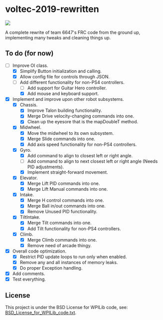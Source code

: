 
# voltec-2019-rewritten

<p align="left"><a  href="https://github.com/pacoito123/voltec-2019-rewritten"  target="_blank"><img  src="https://i.imgur.com/F4focyC.png"></a></p>

A complete rewrite of team 6647's FRC code from the ground up, implementing many tweaks and cleaning things up.

## To do (for now)

 - [ ] Improve OI class.
	 - [x] Simplify Button initialization and calling.
	 - [x] Allow config file for controls through JSON.
	 - [ ] Add different functionality for non-PS4 controllers.
		 - [ ] Add support for Guitar Hero controller.
		 - [x] Add mouse and keyboard support.
 - [x] Implement and improve upon other robot subsystems.
	 - [x] Chassis.
		 - [x] Improve Talon building functionality.
		 - [x] Merge Drive velocity-changing commands into one.
		 - [x] Clean up the eyesore that is the mapDoubleT method.
	 - [x] Midwheel.
		 - [x] Move the midwheel to its own subsystem.
		 - [x] Merge Slide commands into one.
		 - [x] Add axis speed functionality for non-PS4 controllers.
	 - [x] Gyro.
		 - [x] Add command to align to closest left or right angle.
		 - [ ] Add command to align to next closest left or right angle (Needs PID adjustments).
		 - [x] Implement straight-forward movement.
	 - [x] Elevator.
		 - [x] Merge Lift PID commands into one.
		 - [x] Merge Lift Manual commands into one.
	 - [x] Intake.
		 - [x] Merge H control commands into one.
		 - [x] Merge Ball in/out commands into one.
		 - [x] Remove Unused PID functionality.
	 - [x] TiltIntake.
		 - [x] Merge Tilt commands into one.
		 - [x] Add Tilt functionality for non-PS4 controllers.
	 - [x] Climb.
		 - [x] Merge Climb commands into one.
		 - [x] Remove need of arcade thingy.
 - [x] Overall code optimization.
	 - [x] Restrict PID update loops to run only when enabled.
	 - [x] Remove any and all instances of memory leaks.
	 - [x] Do proper Exception handling.
 - [x] Add comments.
 - [x] Test everything.

## License

This project is under the BSD License for WPILib code, see: [BSD_License_for_WPILib_code.txt](BSD_License_for_WPILib_code.txt).